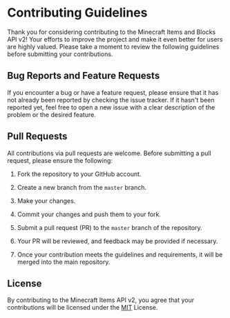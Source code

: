 # Contributing Guidelines

Thank you for considering contributing to the Minecraft Items and Blocks API v2! Your efforts to improve the project and make it even better for users are highly valued. Please take a moment to review the following guidelines before submitting your contributions.

## Bug Reports and Feature Requests
If you encounter a bug or have a feature request, please ensure that it has not already been reported by checking the issue tracker. If it hasn't been reported yet, feel free to open a new issue with a clear description of the problem or the desired feature.

## Pull Requests
All contributions via pull requests are welcome. Before submitting a pull request, please ensure the following:

1. Fork the repository to your GitHub account.

2. Create a new branch from the `master` branch.

3. Make your changes.

4. Commit your changes and push them to your fork.

5. Submit a pull request (PR) to the `master` branch of the repository.
   
6. Your PR will be reviewed, and feedback may be provided if necessary.

7. Once your contribution meets the guidelines and requirements, it will be merged into the main repository.

## License
By contributing to the Minecraft Items API v2, you agree that your contributions will be licensed under the [MIT](/LICENCE) License.

